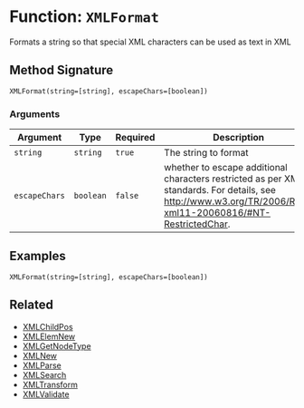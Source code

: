 [comment]: # (Note: This documentation is generated dynamically in the build process.  To modify the contents, change the javadoc on the _invoke method of the BIF class)

# Function: `XMLFormat`

Formats a string so that special XML characters can be used as text in XML

## Method Signature
```
XMLFormat(string=[string], escapeChars=[boolean])
```
### Arguments

| Argument | Type | Required | Description | Default |
|----------|------|----------|-------------|---------|
| `string` | `string` | `true` | The string to format |  |
| `escapeChars` | `boolean` | `false` | whether to escape additional characters restricted as per XML standards. For details, see<br>                       http://www.w3.org/TR/2006/REC-xml11-20060816/#NT-RestrictedChar. | `false` |

## Examples

```
XMLFormat(string=[string], escapeChars=[boolean])
```

## Related
  * [XMLChildPos](boxlang-language/reference/built-in-functions/XMLChildPos.md)
  * [XMLElemNew](boxlang-language/reference/built-in-functions/XMLElemNew.md)
  * [XMLGetNodeType](boxlang-language/reference/built-in-functions/XMLGetNodeType.md)
  * [XMLNew](boxlang-language/reference/built-in-functions/XMLNew.md)
  * [XMLParse](boxlang-language/reference/built-in-functions/XMLParse.md)
  * [XMLSearch](boxlang-language/reference/built-in-functions/XMLSearch.md)
  * [XMLTransform](boxlang-language/reference/built-in-functions/XMLTransform.md)
  * [XMLValidate](boxlang-language/reference/built-in-functions/XMLValidate.md)
